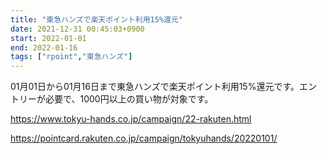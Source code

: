 ```yaml
---
title: "東急ハンズで楽天ポイント利用15%還元"
date: 2021-12-31 00:45:03+0900
start: 2022-01-01
end: 2022-01-16
tags: ["rpoint","東急ハンズ"]
---
```


01月01日から01月16日まで東急ハンズで楽天ポイント利用15%還元です。エントリーが必要で、1000円以上の買い物が対象です。

https://www.tokyu-hands.co.jp/campaign/22-rakuten.html

https://pointcard.rakuten.co.jp/campaign/tokyuhands/20220101/
